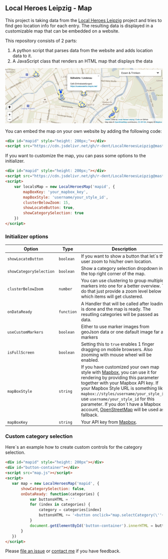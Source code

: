 ## Local Heroes Leipzig - Map

This project is taking data from the [Local Heroes Leipzig](http://local-heroes-leipzig.de/) project and tries to find geo location info for each entry. The resulting data is displayed in a customizable map that can be embedded on a website.

This repository consists of 2 parts:

1. A python script that parses data from the website and adds location data to it.
2. A JavaScript class that renders an HTML map that displays the data

[![Screenshot of the map](docs/screenshot.png)](https://r-dent.github.io/LocalHeroesLeipzig)

You can embed the map on your own website by adding the following code:

```html
<div id="mapid" style="height: 200px;"></div>
<script src="https://cdn.jsdelivr.net/gh/r-dent/LocalHeroesLeipzig@master/docs/map.js" onload="new LocalHeroesMap('mapid')"></script>
```

If you want to customize the map, you can pass some options to the initializer.

```html
<div id="mapid" style="height: 200px;"></div>
<script src="https://cdn.jsdelivr.net/gh/r-dent/LocalHeroesLeipzig@master/docs/map.js"></script>
<script>
    var localsMap = new LocalHeroesMap('mapid', {
        mapBoxKey: 'your_mapbox_key',
        mapBoxStyle: 'username/your_style_id',
        clusterBelowZoom: 15,
        showLocateButton: true,
        showCategorySelection: true
    })
</script>
```

### Initializer options

 Option | Type | Description | Default
 --- | --- | --- | ---
 `showLocateButton` | `boolean` | If you want to show a button that let´s the user zoom to his/her own location. | `false`
 `showCategorySelection` | `boolean` | Show a category selection dropdown in the top right corner of the map. | `true`
 `clusterBelowZoom` | `number` | You can use clustering to group multiple markers into one for a better overview. To do that just provide a zoom level below which items will get clustered. | `undefined`
 `onDataReady` | `function` | A Handler that will be called after loading is done and the map is ready. The resutling categories will be passed as data. | `undefined`
 `useCustomMarkers` | `boolean` | Either to use marker images from geoJson data or one dafault image far all markers | `false`
 `isFullScreen` | `boolean` | Setting this to `true` enables 1 finger dragging on mobile browsers. Also zooming with mouse wheel will be enabled. | `false`
 `mapBoxStyle` | `string` | If you have customized your own map style with [Mapbox](https://www.mapbox.com/), you can use it for rendering by providing this parameter together with your Mapbox API key. If your Mapbox Style URL is something like `mapbox://styles/username/your_style_id`, use `username/your_style_id` for this parameter. If you don´t have a Mapbox account, [OpenStreetMap](https://www.openstreetmap.org) will be used as fallback. | `undefined`
 `mapBoxKey` | `string` | Your API key from [Mapbox](https://www.mapbox.com/). | `undefined`

 ### Custom category selection

 Here´s an example how to create custom controls for the category selection.

 ```html
<div id="mapid" style="height: 200px"></div>
<div id="button-container"></div>
<script src="map.js"></script>
<script>
    var map = new LocalHeroesMap('mapid', {
        showCategorySelection: false,
        onDataReady: function(categories) {
            var buttonsHTML = ''
            for (index in categories) {
                category = categories[index]
                buttonsHTML += '<button onclick="map.selectCategory(\''+ category +'\')">'+ category +'</button>\n'
            }
            document.getElementById('button-container').innerHTML = buttonsHTML
        }
    })
</script>
 ```

Please [file an issue](https://github.com/r-dent/LocalHeroesLeipzig/issues/new) or [contact me](https://romangille.com/#contact) if you have feedback.
